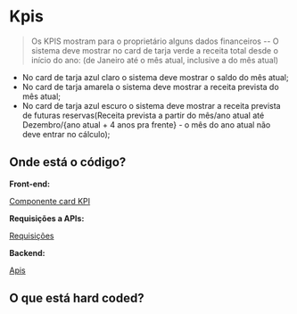 # Kpis
> Os KPIS mostram para o proprietário alguns dados financeiros 
-- O sistema deve mostrar no card de tarja verde a receita total desde o início do ano: (de Janeiro até o mês atual, inclusive a do mês atual)
- No card de tarja azul claro o sistema deve mostrar o saldo do mês atual;
- No card de tarja amarela o sistema deve mostrar a receita prevista do mês atual;
- No card de tarja azul escuro o sistema deve mostrar a receita prevista de futuras reservas(Receita prevista a partir do mês/ano atual até Dezembro/{ano atual + 4 anos pra frente}  - o mês do ano atual não deve entrar no cálculo);
## Onde está o código?
**Front-end:**

[Componente card KPI](https://github.com/billbenettiSeazone/sapron-pms-web/tree/main/front/src/components/OwnerPage/CardFinancial)

**Requisições a APIs:**

[Requisições](https://github.com/cabfersp/sapron-pms-web/blob/main/front/src/services/Owner/request.ts)

**Backend:**

[Apis](https://github.com/cabfersp/sapron-pms-web/tree/main/backend/financial/apis)

## O que está hard coded?